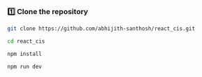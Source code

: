 ### 1️⃣ Clone the repository
```bash
git clone https://github.com/abhijith-santhosh/react_cis.git

cd react_cis

npm install

npm run dev
